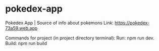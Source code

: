 # pokedex-app
Pokedex App | Source of info about pokemons
Link: https://pokedex-73a59.web.app

Commands for project (in project directory terminal):
    Run: npm run dev.
    Build: npm run build

